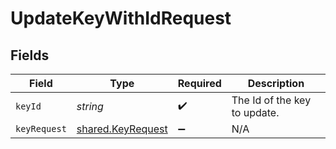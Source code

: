 # UpdateKeyWithIdRequest


## Fields

| Field                                                  | Type                                                   | Required                                               | Description                                            |
| ------------------------------------------------------ | ------------------------------------------------------ | ------------------------------------------------------ | ------------------------------------------------------ |
| `keyId`                                                | *string*                                               | :heavy_check_mark:                                     | The Id of the key to update.                           |
| `keyRequest`                                           | [shared.KeyRequest](../../models/shared/keyrequest.md) | :heavy_minus_sign:                                     | N/A                                                    |